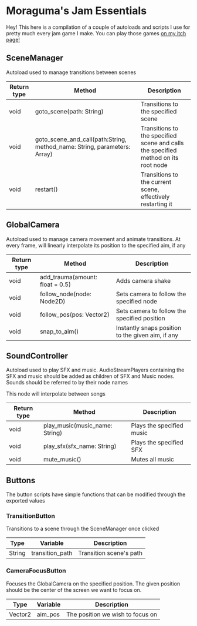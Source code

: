 # Moraguma's Jam Essentials

Hey! This here is a compilation of a couple of autoloads and scripts I use for pretty much every jam game I make. You can play those games [on my itch page!](https://moraguma.itch.io/)

## SceneManager

Autoload used to manage transitions between scenes

|Return type|Method|Description|
|---|---|---|
|void|goto_scene(path: String)|Transitions to the specified scene|
|void|goto_scene_and_call(path:String, method_name: String, parameters: Array)|Transitions to the specified scene and calls the specified method on its root node|
|void|restart()|Transitions to the current scene, effectively restarting it|

## GlobalCamera

Autoload used to manage camera movement and animate transitions. At every frame, will linearly interpolate its position to the specified aim, if any

|Return type|Method|Description|
|---|---|---|
|void|add_trauma(amount: float = 0.5)|Adds camera shake|
|void|follow_node(node: Node2D)|Sets camera to follow the specified node|
|void|follow_pos(pos: Vector2)|Sets camera to follow the specified position|
|void|snap_to_aim()|Instantly snaps position to the given aim, if any|

## SoundController

Autoload used to play SFX and music. AudioStreamPlayers containing the SFX and music should be added as children of SFX and Music nodes. Sounds should be referred to by their node names

This node will interpolate between songs

|Return type|Method|Description|
|---|---|---|
|void|play_music(music_name: String)|Plays the specified music|
|void|play_sfx(sfx_name: String)|Plays the specified SFX|
|void|mute_music()|Mutes all music|

## Buttons

The button scripts have simple functions that can be modified through the exported values

### TransitionButton

Transitions to a scene through the SceneManager once clicked

|Type|Variable|Description|
|---|---|---|
|String|transition_path|Transition scene's path|

### CameraFocusButton

Focuses the GlobalCamera on the specified position. The given position should be the center of the screen we want to focus on.

|Type|Variable|Description|
|---|---|---|
|Vector2|aim_pos|The position we wish to focus on|